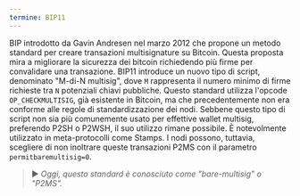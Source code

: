 ```yaml
---
termine: BIP11
---
```


BIP introdotto da Gavin Andresen nel marzo 2012 che propone un metodo standard per creare transazioni multisignature su Bitcoin. Questa proposta mira a migliorare la sicurezza dei bitcoin richiedendo più firme per convalidare una transazione. BIP11 introduce un nuovo tipo di script, denominato "M-di-N multisig", dove `M` rappresenta il numero minimo di firme richieste tra `N` potenziali chiavi pubbliche. Questo standard utilizza l'opcode `OP_CHECKMULTISIG`, già esistente in Bitcoin, ma che precedentemente non era conforme alle regole di standardizzazione dei nodi. Sebbene questo tipo di script non sia più comunemente usato per effettive wallet multisig, preferendo P2SH o P2WSH, il suo utilizzo rimane possibile. È notevolmente utilizzato in meta-protocolli come Stamps. I nodi possono, tuttavia, scegliere di non inoltrare queste transazioni P2MS con il parametro `permitbaremultisig=0`.

> ► *Oggi, questo standard è conosciuto come "bare-multisig" o "P2MS".*